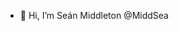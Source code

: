 - 👋 Hi, I’m Seán Middleton @MiddSea


  

<!---
MiddSea/MiddSea is a ✨ special ✨ repository because its `README.md` (this file) appears on your GitHub profile.
You can click the Preview link to take a look at your changes.
--->
